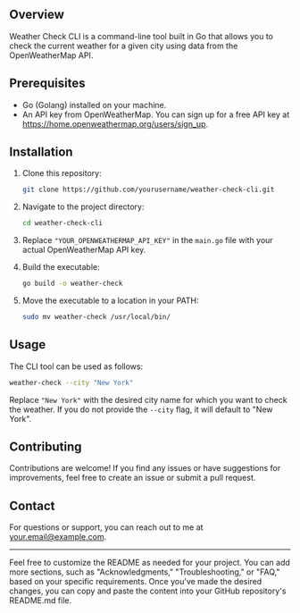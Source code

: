 
## Overview

Weather Check CLI is a command-line tool built in Go that allows you to check the current weather for a given city using data from the OpenWeatherMap API.

## Prerequisites

- Go (Golang) installed on your machine.
- An API key from OpenWeatherMap. You can sign up for a free API key at https://home.openweathermap.org/users/sign_up.

## Installation

1. Clone this repository:

   ```bash
   git clone https://github.com/yourusername/weather-check-cli.git
   ```

2. Navigate to the project directory:

   ```bash
   cd weather-check-cli
   ```

3. Replace `"YOUR_OPENWEATHERMAP_API_KEY"` in the `main.go` file with your actual OpenWeatherMap API key.

4. Build the executable:

   ```bash
   go build -o weather-check
   ```

5. Move the executable to a location in your PATH:

   ```bash
   sudo mv weather-check /usr/local/bin/
   ```

## Usage

The CLI tool can be used as follows:

```bash
weather-check --city "New York"
```

Replace `"New York"` with the desired city name for which you want to check the weather. If you do not provide the `--city` flag, it will default to "New York".


## Contributing

Contributions are welcome! If you find any issues or have suggestions for improvements, feel free to create an issue or submit a pull request.

## Contact

For questions or support, you can reach out to me at your.email@example.com.

---

Feel free to customize the README as needed for your project. You can add more sections, such as "Acknowledgments," "Troubleshooting," or "FAQ," based on your specific requirements. Once you've made the desired changes, you can copy and paste the content into your GitHub repository's README.md file.
